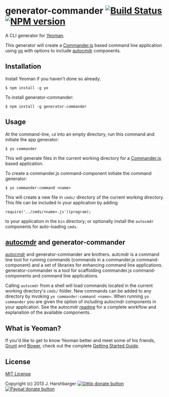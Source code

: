 # generator-commander [![Build Status](https://secure.travis-ci.org/Hypercubed/generator-commander.png?branch=master)](https://travis-ci.org/Hypercubed/generator-commander) [![NPM version](https://badge.fury.io/js/generator-commander.png)](http://badge.fury.io/js/generator-commander)

A CLI generator for [Yeoman](http://yeoman.io).

This generator will create a [Commander.js](https://github.com/visionmedia/commander.js) based command line application using [yo](https://github.com/yeoman/yo) with options to include [autocmdr](https://github.com/Hypercubed/autocmdr) components.

## Installation

Install Yeoman if you haven't done so already.

    $ npm install -g yo

To install generator-commander:

    $ npm install -g generator-commander

## Usage

At the command-line, `cd` into an empty directory, run this command and initiate the app generator:

    $ yo commander

This will generate files in the current working directory for a [Commander.js](https://github.com/visionmedia/commander.js) based application.

To create a commander.js command-component initiate the command generator:

    $ yo commander:command <name>

This will create a new file in `cmds/` directory of the current working directory.  This file can be included in your application by adding

    require('../cmds/<name>.js')(program);

to your application in the `bin` directory; or optionally install the `autocmdr` components for auto-loading `cmds`.

## [autocmdr](https://github.com/Hypercubed/autocmdr) and generator-commander 

[autocmdr](https://github.com/Hypercubed/autocmdr) and generator-commander are brothers.  autcmdr is a command line tool for running commands (commands in a  commander.js command-component) and a set of libraries for enhancing command line applications.  generator-commander is a tool for scaffolding commander.js command-components and command line applications.

Calling `autocmdr` from a shell will load commands located in the current working directory's `cmds/` folder. New commands can be added to any directory by invoking `yo commander:command <name>`.  When running `yo commander` you are given the option of including autocmdr components in your application.  See the autocmdr [readme](https://github.com/Hypercubed/autocmdr/blob/master/Readme.md) for a complete workflow and explanation of the available components.

## What is Yeoman?

If you'd like to get to know Yeoman better and meet some of his friends, [Grunt](http://gruntjs.com) and [Bower](http://bower.io), check out the complete [Getting Started Guide](https://github.com/yeoman/yeoman/wiki/Getting-Started).


## License

[MIT License](http://en.wikipedia.org/wiki/MIT_License)

Copyright (c) 2013 J. Harshbarger
[![Gittip donate button](http://badgr.co/gittip/hypercubed.png)](https://www.gittip.com/hypercubed/ "Donate weekly to this project using Gittip")
[![Paypal donate button](http://badgr.co/paypal/donate.png?bg=%23feb13d)](https://www.paypal.com/cgi-bin/webscr?cmd=_s-xclick&hosted_button_id=X7KYR6T9U2NHC "One time donation to this project using Paypal")

